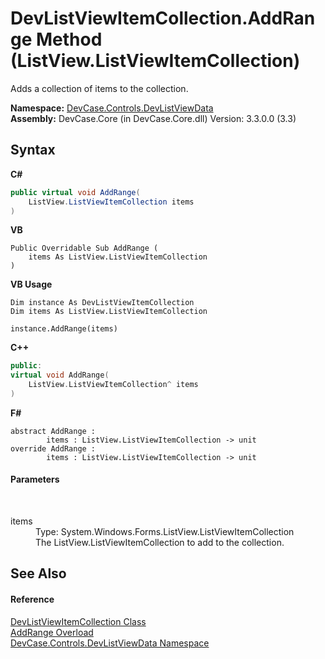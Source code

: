 # DevListViewItemCollection.AddRange Method (ListView.ListViewItemCollection)
 

Adds a collection of items to the collection.

**Namespace:**&nbsp;<a href="N_DevCase_Controls_DevListViewData">DevCase.Controls.DevListViewData</a><br />**Assembly:**&nbsp;DevCase.Core (in DevCase.Core.dll) Version: 3.3.0.0 (3.3)

## Syntax

**C#**<br />
``` C#
public virtual void AddRange(
	ListView.ListViewItemCollection items
)
```

**VB**<br />
``` VB
Public Overridable Sub AddRange ( 
	items As ListView.ListViewItemCollection
)
```

**VB Usage**<br />
``` VB Usage
Dim instance As DevListViewItemCollection
Dim items As ListView.ListViewItemCollection

instance.AddRange(items)
```

**C++**<br />
``` C++
public:
virtual void AddRange(
	ListView.ListViewItemCollection^ items
)
```

**F#**<br />
``` F#
abstract AddRange : 
        items : ListView.ListViewItemCollection -> unit 
override AddRange : 
        items : ListView.ListViewItemCollection -> unit 
```


#### Parameters
&nbsp;<dl><dt>items</dt><dd>Type: System.Windows.Forms.ListView.ListViewItemCollection<br />The ListView.ListViewItemCollection to add to the collection.</dd></dl>

## See Also


#### Reference
<a href="T_DevCase_Controls_DevListViewData_DevListViewItemCollection">DevListViewItemCollection Class</a><br /><a href="Overload_DevCase_Controls_DevListViewData_DevListViewItemCollection_AddRange">AddRange Overload</a><br /><a href="N_DevCase_Controls_DevListViewData">DevCase.Controls.DevListViewData Namespace</a><br />
